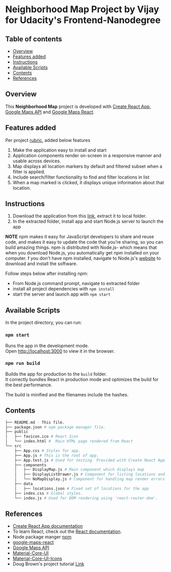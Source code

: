 # Neighborhood Map Project by Vijay for Udacity's Frontend-Nanodegree

## Table of contents

* [Overview](#overview)
* [Features added](#features-added)
* [Instructions](#instructions)
* [Available Scripts](#available-scripts)
* [Contents](#contents)
* [References](#references)

## Overview

This **Neighborhood Map** project is developed with [Create React App](https://github.com/facebook/create-react-app), [Google Maps API](https://developers.google.com/maps/documentation/javascript/tutorial) and [Google Maps React](https://www.npmjs.com/package/google-map-react).

## Features added

Per project [rubric](https://review.udacity.com/#!/rubrics/1351/view), added below features

1. Make the application easy to install and start
2. Application components render on-screen in a responsive manner and usable across devices.
3. Map displays all location markers by default and filtered subset when a filter is applied.
4. Include search/filter functionality to find and filter locations in list
5. When a map marked is clicked, it displays unique information about that location.

## Instructions

1. Download the application from this [link](https://github.com/vjremo/neighborhood-map/releases), extract it to local folder.
2. In the extracted folder, install app and start Node.js server to launch the app

**NOTE** npm makes it easy for JavaScript developers to share and reuse code, and makes it easy to update the code that you’re sharing, so you can build amazing things.
npm is distributed with Node.js- which means that when you download Node.js, you automatically get npm installed on your computer.
f you don't have npm installed, navigate to Node.js's [website](https://www.npmjs.com/get-npm) to download and install the software.

Follow steps below after installing npm:

* From Node.js command prompt, navigate to extracted folder 
* install all project dependencies with `npm install`
* start the server and launch app with `npm start`

## Available Scripts

In the project directory, you can run:

### `npm start`

Runs the app in the development mode.<br>
Open [http://localhost:3000](http://localhost:3000) to view it in the browser.

### `npm run build`

Builds the app for production to the `build` folder.<br>
It correctly bundles React in production mode and optimizes the build for the best performance.

The build is minified and the filenames include the hashes.<br>

## Contents

```bash
├── README.md - This file.
├── package.json # npm package manager file.
├── public
│   ├── favicon.ico # React Icon
│   └── index.html #  Main HTML page rendered from React
└── src
    ├── App.css # Styles for app. 
    ├── App.js # This is the root of app.
    ├── App.test.js # Used for testing. Provided with Create React App. 
    ├── components
    │   ├── DisplayMap.js # Main component which displays map
    │   ├── DisplayListDrawer.js # Component for listing locations and providing ability to filter
    │   └── NoMapDisplay.js # Component for handling map render errors
    ├── data 
    │   ├── locations.json # Fixed set of locations for the app
    ├── index.css # Global styles. 
    └── index.js # Used for DOM rendering using 'react-router-dom'.
```

## References

* [Create React App documentation](https://facebook.github.io/create-react-app/docs/getting-started)
* To learn React, check out the [React documentation](https://reactjs.org/).
* Node package manger [npm](https://www.npmjs.com/get-npm)
* [google-maps-react](https://www.npmjs.com/package/google-map-react)
* [Google Maps API](https://developers.google.com/maps/documentation/javascript/tutorial)
* [Material-Core-UI](https://www.npmjs.com/package/@material-ui/core)
* [Material-Core-UI-Icons](https://www.npmjs.com/package/@material-ui/icons)
* Doug Brown's project tutorial [Link](https://www.youtube.com/watch?v=NVAVLCJwAAo&feature=youtu.be)